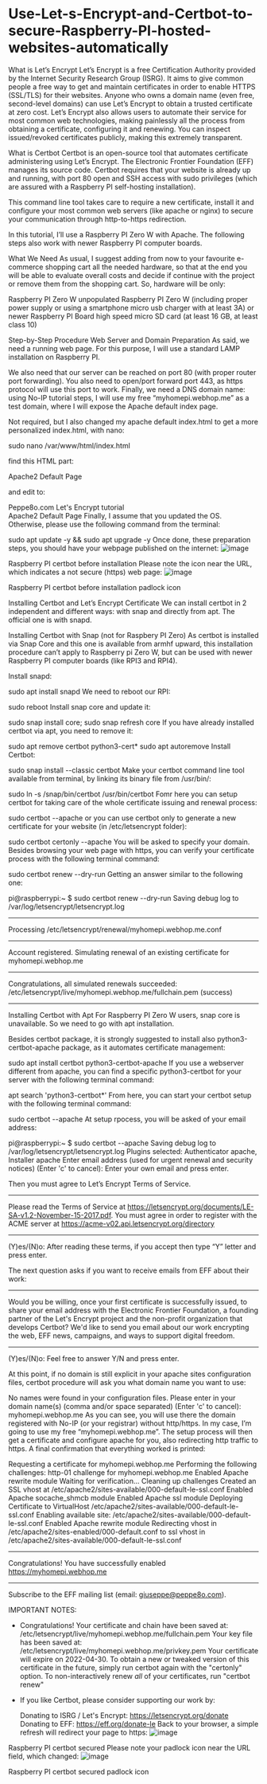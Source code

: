 # Use-Let-s-Encrypt-and-Certbot-to-secure-Raspberry-PI-hosted-websites-automatically

What is Let’s Encrypt
Let’s Encrypt is a free Certification Authority provided by the Internet Security Research Group (ISRG). It aims to give common people a free way to get and maintain certificates in order to enable HTTPS (SSL/TLS) for their websites. Anyone who owns a domain name (even free, second-level domains) can use Let’s Encrypt to obtain a trusted certificate at zero cost. Let’s Encrypt also allows users to automate their service for most common web technologies, making painlessly all the process from obtaining a certificate, configuring it and renewing.
You can inspect issued/revoked certificates publicly, making this extremely transparent.


What is Certbot
Certbot is an open-source tool that automates certificate administering using Let’s Encrypt. The Electronic Frontier Foundation (EFF) manages its source code. Certbot requires that your website is already up and running, with port 80 open and SSH access with sudo privileges (which are assured with a Raspberry PI self-hosting installation).

This command line tool takes care to require a new certificate, install it and configure your most common web servers (like apache or nginx) to secure your communication through http-to-https redirection.

In this tutorial, I’ll use a Raspberry PI Zero W with Apache. The following steps also work with newer Raspberry PI computer boards.

What We Need
As usual, I suggest adding from now to your favourite e-commerce shopping cart all the needed hardware, so that at the end you will be able to evaluate overall costs and decide if continue with the project or remove them from the shopping cart. So, hardware will be only:

Raspberry PI Zero W unpopulated
Raspberry PI Zero W (including proper power supply or using a smartphone micro usb charger with at least 3A) or newer Raspberry PI Board
high speed micro SD card (at least 16 GB, at least class 10)

Step-by-Step Procedure
Web Server and Domain Preparation
As said, we need a running web page. For this purpose, I will use a standard LAMP installation on Raspberry PI.

We also need that our server can be reached on port 80 (with proper router port forwarding). You also need to open/port forward port 443, as https protocol will use this port to work. Finally, we need a DNS domain name: using No-IP tutorial steps, I will use my free “myhomepi.webhop.me” as a test domain, where I will expose the Apache default index page.

Not required, but I also changed my apache default index.html to get a more personalized index.html, with nano:

sudo nano /var/www/html/index.html

find this HTML part:

<span class="floating_element">
   Apache2 Default Page
</span>

and edit to:

<span class="floating_element">
   Peppe8o.com Let's Encrypt tutorial<br>
   Apache2 Default Page
</span>
Finally, I assume that you updated the OS. Otherwise, please use the following command from the terminal:

sudo apt update -y && sudo apt upgrade -y
Once done, these preparation steps, you should have your webpage published on the internet:
![image](https://github.com/AhMedMubarak20/Use-Let-s-Encrypt-and-Certbot-to-secure-Raspberry-PI-hosted-websites-automatically/assets/76844219/3306c228-e261-4e03-af5b-b8e022edeef9)

Raspberry PI certbot before installation
Please note the icon near the URL, which indicates a not secure (https) web page:
![image](https://github.com/AhMedMubarak20/Use-Let-s-Encrypt-and-Certbot-to-secure-Raspberry-PI-hosted-websites-automatically/assets/76844219/b8dbac99-af6b-42a6-b68d-8c6ba6946a14)

Raspberry PI certbot before installation padlock icon

Installing Certbot and Let’s Encrypt Certificate
We can install certbot in 2 independent and different ways: with snap and directly from apt. The official one is with snapd.

Installing Certbot with Snap (not for Raspbery PI Zero)
As certbot is installed via Snap Core and this one is available from armhf upward, this installation procedure can’t apply to Raspberry pi Zero W, but can be used with newer Raspberry PI computer boards (like RPI3 and RPI4).

Install snapd:

sudo apt install snapd
We need to reboot our RPI:

sudo reboot
Install snap core and update it:

sudo snap install core; sudo snap refresh core
If you have already installed certbot via apt, you need to remove it:

sudo apt remove certbot python3-cert*
sudo apt autoremove
Install Certbot:

sudo snap install --classic certbot
Make your certbot command line tool available from terminal, by linking its binary file from /usr/bin/:

sudo ln -s /snap/bin/certbot /usr/bin/certbot
Fomr here you can setup certbot for taking care of the whole certificate issuing and renewal process:

sudo certbot --apache
or you can use certbot only to generate a new certificate for your website (in /etc/letsencrypt folder):

sudo certbot certonly --apache
You will be asked to specify your domain. Besides browsing your web page with https, you can verify your certificate process with the following terminal command:

sudo certbot renew --dry-run
Getting an answer similar to the following one:

pi@raspberrypi:~ $ sudo certbot renew --dry-run
Saving debug log to /var/log/letsencrypt/letsencrypt.log

- - - - - - - - - - - - - - - - - - - - - - - - - - - - - - - - - - - - - - - -
Processing /etc/letsencrypt/renewal/myhomepi.webhop.me.conf
- - - - - - - - - - - - - - - - - - - - - - - - - - - - - - - - - - - - - - - -
Account registered.
Simulating renewal of an existing certificate for myhomepi.webhop.me

- - - - - - - - - - - - - - - - - - - - - - - - - - - - - - - - - - - - - - - -
Congratulations, all simulated renewals succeeded:
  /etc/letsencrypt/live/myhomepi.webhop.me/fullchain.pem (success)
- - - - - - - - - - - - - - - - - - - - - - - - - - - - - - - - - - - - - - - -
Installing Certbot with Apt
For Raspberry PI Zero W users, snap core is unavailable. So we need to go with apt installation.

Besides certbot package, it is strongly suggested to install also python3-certbot-apache package, as it automates certificate management:

sudo apt install certbot python3-certbot-apache
If you use a webserver different from apache, you can find a specific python3-certbot for your server with the following terminal command:

apt search 'python3-certbot*'
From here, you can start your certbot setup with the following terminal command:

sudo certbot --apache
At setup rpocess, you will be asked of your email address:

pi@raspberrypi:~ $ sudo certbot --apache
Saving debug log to /var/log/letsencrypt/letsencrypt.log
Plugins selected: Authenticator apache, Installer apache
Enter email address (used for urgent renewal and security notices) (Enter 'c' to
cancel):
Enter your own email and press enter.

Then you must agree to Let’s Encrypt Terms of Service.

- - - - - - - - - - - - - - - - - - - - - - - - - - - - - - - - - - - - - - - -
Please read the Terms of Service at
https://letsencrypt.org/documents/LE-SA-v1.2-November-15-2017.pdf. You must
agree in order to register with the ACME server at
https://acme-v02.api.letsencrypt.org/directory
- - - - - - - - - - - - - - - - - - - - - - - - - - - - - - - - - - - - - - - -
(Y)es/(N)o:
After reading these terms, if you accept then type “Y” letter and press enter.

The next question asks if you want to receive emails from EFF about their work:

- - - - - - - - - - - - - - - - - - - - - - - - - - - - - - - - - - - - - - - -
Would you be willing, once your first certificate is successfully issued, to
share your email address with the Electronic Frontier Foundation, a founding
partner of the Let's Encrypt project and the non-profit organization that
develops Certbot? We'd like to send you email about our work encrypting the web,
EFF news, campaigns, and ways to support digital freedom.
- - - - - - - - - - - - - - - - - - - - - - - - - - - - - - - - - - - - - - - -
(Y)es/(N)o:
Feel free to answer Y/N and press enter.

At this point, if no domain is still explicit in your apache sites configuration files, certbot procedure will ask you what domain name you want to use:

No names were found in your configuration files. Please enter in your domain
name(s) (comma and/or space separated)  (Enter 'c' to cancel): myhomepi.webhop.me
As you can see, you will use there the domain registered with No-IP (or your registrar) without http/https. In my case, I’m going to use my free “myhomepi.webhop.me”. The setup process will then get a certificate and configure apache for you, also redirecting http traffic to https. A final confirmation that everything worked is printed:

Requesting a certificate for myhomepi.webhop.me
Performing the following challenges:
http-01 challenge for myhomepi.webhop.me
Enabled Apache rewrite module
Waiting for verification...
Cleaning up challenges
Created an SSL vhost at /etc/apache2/sites-available/000-default-le-ssl.conf
Enabled Apache socache_shmcb module
Enabled Apache ssl module
Deploying Certificate to VirtualHost /etc/apache2/sites-available/000-default-le-ssl.conf
Enabling available site: /etc/apache2/sites-available/000-default-le-ssl.conf
Enabled Apache rewrite module
Redirecting vhost in /etc/apache2/sites-enabled/000-default.conf to ssl vhost in /etc/apache2/sites-available/000-default-le-ssl.conf

- - - - - - - - - - - - - - - - - - - - - - - - - - - - - - - - - - - - - - - -
Congratulations! You have successfully enabled https://myhomepi.webhop.me
- - - - - - - - - - - - - - - - - - - - - - - - - - - - - - - - - - - - - - - -
Subscribe to the EFF mailing list (email: giuseppe@peppe8o.com).

IMPORTANT NOTES:
 - Congratulations! Your certificate and chain have been saved at:
   /etc/letsencrypt/live/myhomepi.webhop.me/fullchain.pem
   Your key file has been saved at:
   /etc/letsencrypt/live/myhomepi.webhop.me/privkey.pem
   Your certificate will expire on 2022-04-30. To obtain a new or
   tweaked version of this certificate in the future, simply run
   certbot again with the "certonly" option. To non-interactively
   renew *all* of your certificates, run "certbot renew"
 - If you like Certbot, please consider supporting our work by:

   Donating to ISRG / Let's Encrypt:   https://letsencrypt.org/donate
   Donating to EFF:                    https://eff.org/donate-le
Back to your browser, a simple refresh will redirect your page to https:
![image](https://github.com/AhMedMubarak20/Use-Let-s-Encrypt-and-Certbot-to-secure-Raspberry-PI-hosted-websites-automatically/assets/76844219/1b3fe0c5-e916-4898-93fb-f93b710d84c3)

Raspberry PI certbot secured
Please note your padlock icon near the URL field, which changed:
![image](https://github.com/AhMedMubarak20/Use-Let-s-Encrypt-and-Certbot-to-secure-Raspberry-PI-hosted-websites-automatically/assets/76844219/5e39967e-a240-4874-8fc7-425614231b20)

Raspberry PI certbot secured padlock icon

